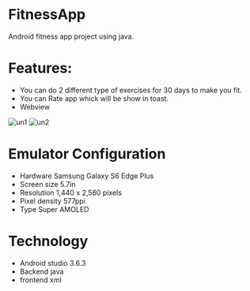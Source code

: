 # FitnessApp
Android fitness app project using java.

# Features:
- You can do 2 different type of exercises for 30 days to make you fit.
- You can Rate app whick will be show in toast.
- Webview

![un1](https://user-images.githubusercontent.com/65450291/84532608-f5e0a680-acff-11ea-8727-d52a2536fee5.png)
![un2](https://user-images.githubusercontent.com/65450291/84532614-f711d380-acff-11ea-9502-aab5c4e1040b.png)


# Emulator Configuration
- Hardware Samsung Galaxy S6 Edge Plus
- Screen size 5.7in
- Resolution 1,440 x 2,560 pixels
- Pixel density 577ppi
- Type Super AMOLED

# Technology
- Android studio 3.6.3
- Backend java
- frontend xml
